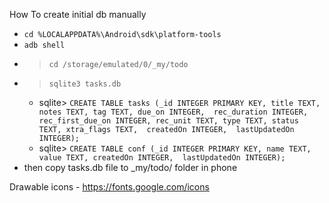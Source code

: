 How To create initial db manually

- `cd %LOCALAPPDATA%\Android\sdk\platform-tools`
- `adb shell`
- > `cd /storage/emulated/0/_my/todo`
- > `sqlite3 tasks.db`
    - sqlite> `CREATE TABLE tasks (_id INTEGER PRIMARY KEY, title TEXT, notes TEXT, tag TEXT, due_on INTEGER,  rec_duration INTEGER, rec_first_due_on INTEGER, rec_unit TEXT, type TEXT, status TEXT, xtra_flags TEXT,  createdOn INTEGER,  lastUpdatedOn INTEGER);`
    - sqlite> `CREATE TABLE conf (_id INTEGER PRIMARY KEY, name TEXT, value TEXT, createdOn INTEGER,  lastUpdatedOn INTEGER);`
- then copy tasks.db file to _my/todo/ folder in phone



Drawable icons - https://fonts.google.com/icons
